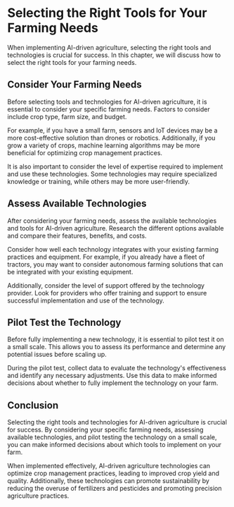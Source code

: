 Selecting the Right Tools for Your Farming Needs
=============================================================================================================

When implementing AI-driven agriculture, selecting the right tools and technologies is crucial for success. In this chapter, we will discuss how to select the right tools for your farming needs.

Consider Your Farming Needs
---------------------------

Before selecting tools and technologies for AI-driven agriculture, it is essential to consider your specific farming needs. Factors to consider include crop type, farm size, and budget.

For example, if you have a small farm, sensors and IoT devices may be a more cost-effective solution than drones or robotics. Additionally, if you grow a variety of crops, machine learning algorithms may be more beneficial for optimizing crop management practices.

It is also important to consider the level of expertise required to implement and use these technologies. Some technologies may require specialized knowledge or training, while others may be more user-friendly.

Assess Available Technologies
-----------------------------

After considering your farming needs, assess the available technologies and tools for AI-driven agriculture. Research the different options available and compare their features, benefits, and costs.

Consider how well each technology integrates with your existing farming practices and equipment. For example, if you already have a fleet of tractors, you may want to consider autonomous farming solutions that can be integrated with your existing equipment.

Additionally, consider the level of support offered by the technology provider. Look for providers who offer training and support to ensure successful implementation and use of the technology.

Pilot Test the Technology
-------------------------

Before fully implementing a new technology, it is essential to pilot test it on a small scale. This allows you to assess its performance and determine any potential issues before scaling up.

During the pilot test, collect data to evaluate the technology's effectiveness and identify any necessary adjustments. Use this data to make informed decisions about whether to fully implement the technology on your farm.

Conclusion
----------

Selecting the right tools and technologies for AI-driven agriculture is crucial for success. By considering your specific farming needs, assessing available technologies, and pilot testing the technology on a small scale, you can make informed decisions about which tools to implement on your farm.

When implemented effectively, AI-driven agriculture technologies can optimize crop management practices, leading to improved crop yield and quality. Additionally, these technologies can promote sustainability by reducing the overuse of fertilizers and pesticides and promoting precision agriculture practices.
